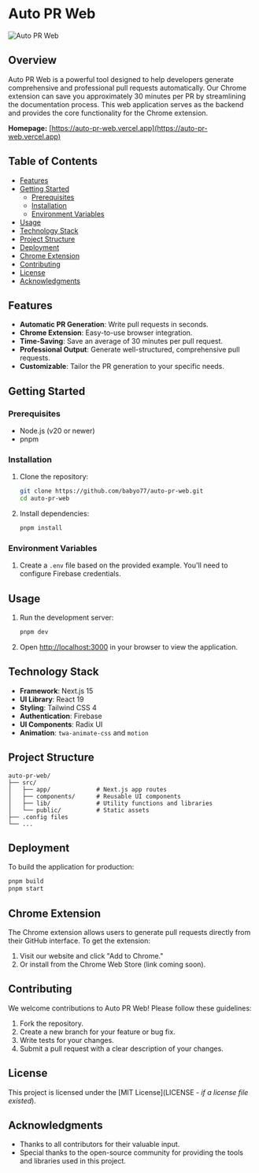 # Auto PR Web

![Auto PR Web](https://github.com/user-attachments/assets/875636ac-7cd4-486d-ac6a-2af3bc5e949e)

## Overview

Auto PR Web is a powerful tool designed to help developers generate comprehensive and professional pull requests automatically. Our Chrome extension can save you approximately 30 minutes per PR by streamlining the documentation process. This web application serves as the backend and provides the core functionality for the Chrome extension.

**Homepage:** [https://auto-pr-web.vercel.app](https://auto-pr-web.vercel.app)

## Table of Contents

- [Features](#features)
- [Getting Started](#getting-started)
  - [Prerequisites](#prerequisites)
  - [Installation](#installation)
  - [Environment Variables](#environment-variables)
- [Usage](#usage)
- [Technology Stack](#technology-stack)
- [Project Structure](#project-structure)
- [Deployment](#deployment)
- [Chrome Extension](#chrome-extension)
- [Contributing](#contributing)
- [License](#license)
- [Acknowledgments](#acknowledgments)

## Features

- **Automatic PR Generation**: Write pull requests in seconds.
- **Chrome Extension**: Easy-to-use browser integration.
- **Time-Saving**: Save an average of 30 minutes per pull request.
- **Professional Output**: Generate well-structured, comprehensive pull requests.
- **Customizable**: Tailor the PR generation to your specific needs.

## Getting Started

### Prerequisites

- Node.js (v20 or newer)
- pnpm

### Installation

1. Clone the repository:

   ```bash
   git clone https://github.com/babyo77/auto-pr-web.git
   cd auto-pr-web
   ```

2. Install dependencies:

   ```bash
   pnpm install
   ```

### Environment Variables

1. Create a `.env` file based on the provided example.  You'll need to configure Firebase credentials.

## Usage

1. Run the development server:

   ```bash
   pnpm dev
   ```

2. Open [http://localhost:3000](http://localhost:3000) in your browser to view the application.

## Technology Stack

- **Framework**: Next.js 15
- **UI Library**: React 19
- **Styling**: Tailwind CSS 4
- **Authentication**: Firebase
- **UI Components**: Radix UI
- **Animation**: `twa-animate-css` and `motion`

## Project Structure

```
auto-pr-web/
├── src/
│   ├── app/             # Next.js app routes
│   ├── components/      # Reusable UI components
│   ├── lib/             # Utility functions and libraries
│   └── public/          # Static assets
├── .config files
└── ...
```

## Deployment

To build the application for production:

```bash
pnpm build
pnpm start
```

## Chrome Extension

The Chrome extension allows users to generate pull requests directly from their GitHub interface. To get the extension:

1. Visit our website and click "Add to Chrome."
2. Or install from the Chrome Web Store (link coming soon).

## Contributing

We welcome contributions to Auto PR Web! Please follow these guidelines:

1. Fork the repository.
2. Create a new branch for your feature or bug fix.
3. Write tests for your changes.
4. Submit a pull request with a clear description of your changes.

## License

This project is licensed under the [MIT License](LICENSE - *if a license file existed*).

## Acknowledgments

- Thanks to all contributors for their valuable input.
- Special thanks to the open-source community for providing the tools and libraries used in this project.
